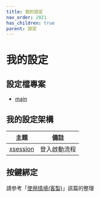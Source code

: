 ```yaml
---
title: 我的設定
nav_order: 2021
has_children: true
parent: 設定
---
```


# 我的設定

## 設定檔專案

* [main](https://github.com/samwhelp/note-about-openbox/tree/gh-pages/_demo/config/openbox-config/main/config/openbox)

## 我的設定架構

| 主題 | 備註 |
| --- | --- |
| [xsession](main/xsession) | 登入啟動流程 |


## 按鍵綁定

請參考「[使用情境(客製)](https://samwhelp.github.io/note-about-openbox/read/scenario.html)」該篇的整理
